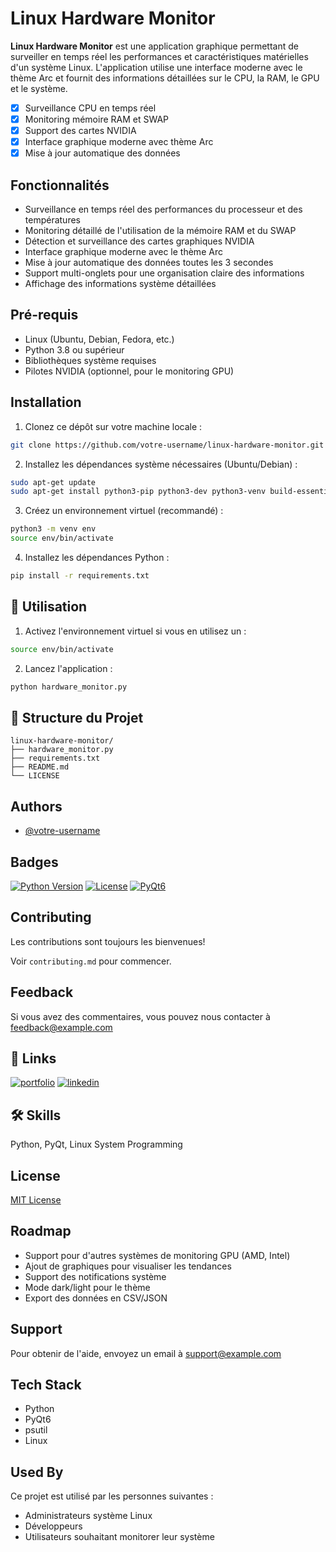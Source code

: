 # Linux Hardware Monitor

**Linux Hardware Monitor** est une application graphique permettant de surveiller en temps réel les performances et caractéristiques matérielles d'un système Linux. L'application utilise une interface moderne avec le thème Arc et fournit des informations détaillées sur le CPU, la RAM, le GPU et le système.

- [x] Surveillance CPU en temps réel
- [x] Monitoring mémoire RAM et SWAP
- [x] Support des cartes NVIDIA
- [x] Interface graphique moderne avec thème Arc
- [x] Mise à jour automatique des données

## Fonctionnalités

- Surveillance en temps réel des performances du processeur et des températures
- Monitoring détaillé de l'utilisation de la mémoire RAM et du SWAP
- Détection et surveillance des cartes graphiques NVIDIA
- Interface graphique moderne avec le thème Arc
- Mise à jour automatique des données toutes les 3 secondes
- Support multi-onglets pour une organisation claire des informations
- Affichage des informations système détaillées

## Pré-requis

- Linux (Ubuntu, Debian, Fedora, etc.)
- Python 3.8 ou supérieur
- Bibliothèques système requises 
- Pilotes NVIDIA (optionnel, pour le monitoring GPU)

## Installation

1. Clonez ce dépôt sur votre machine locale :

```bash
git clone https://github.com/votre-username/linux-hardware-monitor.git
```

2. Installez les dépendances système nécessaires (Ubuntu/Debian) :

```bash
sudo apt-get update
sudo apt-get install python3-pip python3-dev python3-venv build-essential libxcb-xinerama0
```

3. Créez un environnement virtuel (recommandé) :

```bash
python3 -m venv env
source env/bin/activate
```

4. Installez les dépendances Python :

```bash
pip install -r requirements.txt
```

## 🎯 Utilisation

1. Activez l'environnement virtuel si vous en utilisez un :
```bash
source env/bin/activate
```

2. Lancez l'application :
```bash
python hardware_monitor.py
```

## 📂 Structure du Projet

```
linux-hardware-monitor/
├── hardware_monitor.py
├── requirements.txt
├── README.md
└── LICENSE
```

## Authors

- [@votre-username](https://www.github.com/votre-username)

## Badges

[![Python Version](https://img.shields.io/badge/python-3.8%2B-blue.svg)]()
[![License](https://img.shields.io/badge/License-MIT-yellow.svg)]()
[![PyQt6](https://img.shields.io/badge/GUI-PyQt6-green.svg)]()

## Contributing

Les contributions sont toujours les bienvenues!

Voir `contributing.md` pour commencer.

## Feedback

Si vous avez des commentaires, vous pouvez nous contacter à feedback@example.com

## 🔗 Links
[![portfolio](https://img.shields.io/badge/my_portfolio-000?style=for-the-badge&logo=ko-fi&logoColor=white)](https://votre-portfolio.com/)
[![linkedin](https://img.shields.io/badge/linkedin-0A66C2?style=for-the-badge&logo=linkedin&logoColor=white)](https://www.linkedin.com/in/votre-profil/)

## 🛠 Skills
Python, PyQt, Linux System Programming

## License

[MIT License](LICENSE)

## Roadmap

- Support pour d'autres systèmes de monitoring GPU (AMD, Intel)
- Ajout de graphiques pour visualiser les tendances
- Support des notifications système
- Mode dark/light pour le thème
- Export des données en CSV/JSON

## Support

Pour obtenir de l'aide, envoyez un email à support@example.com

## Tech Stack

- Python
- PyQt6
- psutil
- Linux

## Used By

Ce projet est utilisé par les personnes suivantes :

- Administrateurs système Linux
- Développeurs
- Utilisateurs souhaitant monitorer leur système

